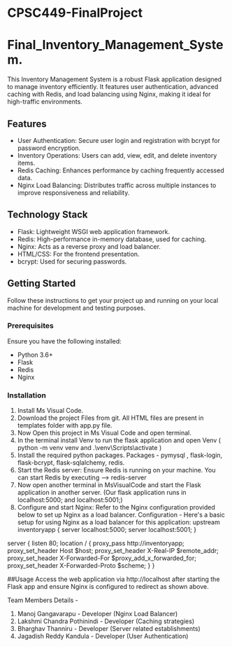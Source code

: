 # CPSC449-FinalProject

# Final_Inventory_Management_System.

This Inventory Management System is a robust Flask application designed to manage inventory efficiently. It features user authentication, advanced caching with Redis, and load balancing using Nginx, making it ideal for high-traffic environments.

## Features

- User Authentication: Secure user login and registration with bcrypt for password encryption.
- Inventory Operations: Users can add, view, edit, and delete inventory items.
- Redis Caching: Enhances performance by caching frequently accessed data.
- Nginx Load Balancing: Distributes traffic across multiple instances to improve responsiveness and reliability.

## Technology Stack

- Flask: Lightweight WSGI web application framework.
- Redis: High-performance in-memory database, used for caching.
- Nginx: Acts as a reverse proxy and load balancer.
- HTML/CSS: For the frontend presentation.
- bcrypt: Used for securing passwords.

## Getting Started

Follow these instructions to get your project up and running on your local machine for development and testing purposes.

### Prerequisites

Ensure you have the following installed:
- Python 3.6+
- Flask
- Redis
- Nginx

### Installation

1. Install Ms Visual Code.
2. Download the project Files from git. All HTML files are present in templates folder with app.py file.
3. Now Open this project in Ms Visual Code and open terminal.
4. In the terminal install Venv to run the flask application and open Venv ( python -m venv venv  and  .\venv\Scripts\activate  )
5. Install the required python packages.
   Packages - pymysql , flask-login, flask-bcrypt, flask-sqlalchemy, redis.
7. Start the Redis server:
Ensure Redis is running on your machine. You can start Redis by executing --> redis-server
8. Now open another terminal in MsVisualCode and start the Flask application in another server. (Our flask application runs in localhost:5000; and localhost:5001;)
9. Configure and start Nginx:
Refer to the Nginx configuration provided below to set up Nginx as a load balancer.
Configuration -
Here's a basic setup for using Nginx as a load balancer for this application:
upstream inventoryapp {
    server localhost:5000;
    server localhost:5001;
}

server {
    listen 80;
    location / {
        proxy_pass http://inventoryapp;
        proxy_set_header Host $host;
        proxy_set_header X-Real-IP $remote_addr;
        proxy_set_header X-Forwarded-For $proxy_add_x_forwarded_for;
        proxy_set_header X-Forwarded-Proto $scheme;
    }
}

##Usage
Access the web application via http://localhost after starting the Flask app and ensure Nginx is configured to redirect as shown above.

Team Members Details - 
1. Manoj Gangavarapu - Developer (Nginx Load Balancer)
2. Lakshmi Chandra Pothinindi - Developer (Caching strategies)
3. Bharghav Thanniru	- Developer (Server related establishments)
4. Jagadish Reddy Kandula - Developer (User Authentication)


